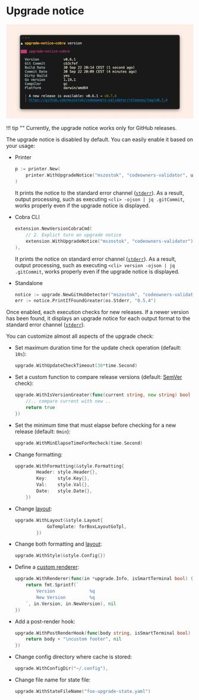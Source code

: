 # Upgrade notice

![](../../assets/examples/screen-upgrade-notice-cobra-version.png)

!!! tip ""
    Currently, the upgrade notice works only for GitHub releases.

The upgrade notice is disabled by default. You can easily enable it based on your usage:

- Printer

    ```go
    p := printer.New(
        printer.WithUpgradeNotice("mszostok", "codeowners-validator", upgradeOpts...),
    )
    ```

   It prints the notice to the standard error channel ([`stderr`](https://en.wikipedia.org/wiki/Standard_streams#Standard_error_(stderr))). As a result, output processing, such as executing `<cli> -ojson | jq .gitCommit`, works properly even if the upgrade notice is displayed.

- Cobra CLI

    ```go
    extension.NewVersionCobraCmd(
        // 2. Explict turn on upgrade notice
        extension.WithUpgradeNotice("mszostok", "codeowners-validator"),
    ),
    ```
    It prints the notice on standard error channel ([`stderr`](https://en.wikipedia.org/wiki/Standard_streams#Standard_error_(stderr))). As a result, output processing, such as executing `<cli> version -ojson | jq .gitCommit`, works properly even if the upgrade notice is displayed.

- Standalone

    ```go
    notice := upgrade.NewGitHubDetector("mszostok", "codeowners-validator")
    err := notice.PrintIfFoundGreater(os.Stderr, "0.5.4")
    ```

Once enabled, each execution checks for new releases. If a newer version has been found, it displays an upgrade notice for each output format to the standard
error channel ([`stderr`](https://en.wikipedia.org/wiki/Standard_streams#Standard_error_(stderr))).

You can customize almost all aspects of the upgrade check:

- Set maximum duration time for the update check operation (default: `10s`):

    ```go
    upgrade.WithUpdateCheckTimeout(30*time.Second)
    ```

- Set a custom function to compare release versions (default: [SemVer](https://semver.org/) check):

    ```go
    upgrade.WithIsVersionGreater(func(current string, new string) bool {
      	//.. compare current with new ..
      	return true
    })
    ```

- Set the minimum time that must elapse before checking for a new release (default: `0min`):

    ```go
    upgrade.WithMinElapseTimeForRecheck(time.Second)
    ```

- Change formatting:

    ```go
    upgrade.WithFormatting(&style.Formatting{
			Header: style.Header{},
			Key:    style.Key{},
			Val:    style.Val{},
			Date:   style.Date{},
		})
    ```

- Change [layout](./layout.md):

    ```go
    upgrade.WithLayout(&style.Layout{
    			GoTemplate: forBoxLayoutGoTpl,
    		})
    ```

- Change both formatting and [layout](./layout.md):

    ```go
    upgrade.WithStyle(&style.Config{})
    ```

- Define a [custom renderer](./custom-renderer.md):

    ```go
    upgrade.WithRenderer(func(in *upgrade.Info, isSmartTerminal bool) (string, error) {
    	return fmt.Sprintf(`
    		Version             %q
    		New Version         %q
    	`, in.Version, in.NewVersion), nil
    })
    ```

- Add a post-render hook:

    ```go
    upgrade.WithPostRenderHook(func(body string, isSmartTerminal bool) (string, error) {
    	return body + "\ncustom footer", nil
    })
    ```

- Change config directory where cache is stored:

    ```go
    upgrade.WithConfigDir("~/.config"),
    ```

- Change file name for state file:

    ```go
    upgrade.WithStateFileName("foo-upgrade-state.yaml")
    ```
